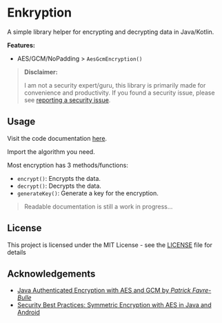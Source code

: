 # Enkryption

A simple library helper for encrypting and decrypting data in Java/Kotlin.

**Features:**

- AES/GCM/NoPadding > `AesGcmEncryption()`

> **Disclaimer:**
>
> I am not a security expert/guru, this library is primarily made for convenience and productivity.
> If you found a security issue, please see [reporting a security issue](./SECURITY.md).

## Usage

Visit the code documentation [here](https://jhdcruz.github.io/enkryption/).

Import the algorithm you need.

Most encryption has 3 methods/functions:

- `encrypt()`: Encrypts the data.
- `decrypt()`: Decrypts the data.
- `generateKey()`: Generate a key for the encryption.

> Readable documentation is still a work in progress...

## License

This project is licensed under the MIT License - see the [LICENSE](./LICENSE.txt) file for details

## Acknowledgements

- [Java Authenticated Encryption with AES and GCM by *Patrick
  Favre-Bulle*](https://gist.github.com/patrickfav/7e28d4eb4bf500f7ee8012c4a0cf7bbf)
- [Security Best Practices: Symmetric Encryption with AES in Java and Android](https://proandroiddev.com/security-best-practices-symmetric-encryption-with-aes-in-java-7616beaaade9)
